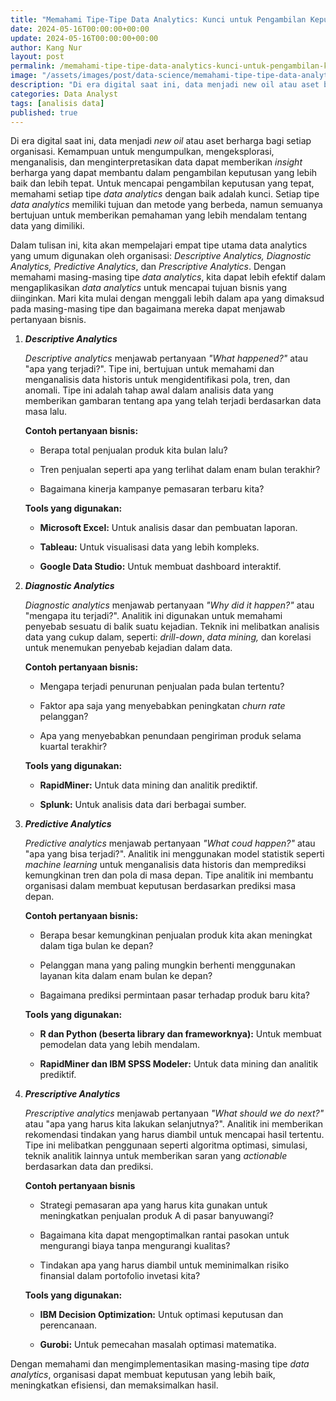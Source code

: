 ```yaml
---
title: "Memahami Tipe-Tipe Data Analytics: Kunci untuk Pengambilan Keputusan yang Lebih Baik"
date: 2024-05-16T00:00:00+00:00
update: 2024-05-16T00:00:00+00:00
author: Kang Nur
layout: post
permalink: /memahami-tipe-tipe-data-analytics-kunci-untuk-pengambilan-keputusan-yang-lebih-baik/
image: "/assets/images/post/data-science/memahami-tipe-tipe-data-analytics-kunci-untuk-pengambilan-keputusan-yang-lebih-baik/gambar0.png"
description: "Di era digital saat ini, data menjadi new oil atau aset berharga bagi setiap organisasi."
categories: Data Analyst
tags: [analisis data]
published: true
---
```


<p>Di era digital saat ini, data menjadi <em>new oil</em> atau aset berharga bagi setiap organisasi. Kemampuan untuk mengumpulkan, mengeksplorasi, menganalisis, dan menginterpretasikan data dapat memberikan <em>insight</em> berharga yang dapat membantu dalam pengambilan keputusan yang lebih baik dan lebih tepat. Untuk mencapai pengambilan keputusan yang tepat, memahami setiap tipe <em>data analytics</em> dengan baik adalah kunci. Setiap tipe <em>data analytics</em> memiliki tujuan dan metode yang berbeda, namun semuanya bertujuan untuk memberikan pemahaman yang lebih mendalam tentang data yang dimiliki.</p>
<p>Dalam tulisan ini, kita akan mempelajari empat tipe utama data analytics yang umum digunakan oleh organisasi: <em>Descriptive Analytics, Diagnostic Analytics, Predictive Analytics</em>, dan <em>Prescriptive Analytics</em>. Dengan memahami masing-masing tipe <em>data analytics</em>, kita dapat lebih efektif dalam mengaplikasikan <em>data analytics</em> untuk mencapai tujuan bisnis yang diinginkan. Mari kita mulai dengan menggali lebih dalam apa yang dimaksud pada masing-masing tipe dan bagaimana mereka dapat menjawab pertanyaan bisnis.</p>
<ol>
<li><p><strong><em>Descriptive Analytics</em></strong></p>
<p><em>Descriptive analytics</em> menjawab pertanyaan <em>"What happened?"</em> atau "apa yang terjadi?". Tipe ini, bertujuan untuk memahami dan menganalisis data historis untuk mengidentifikasi pola, tren, dan anomali. Tipe ini adalah tahap awal dalam analisis data yang memberikan gambaran tentang apa yang telah terjadi berdasarkan data masa lalu.</p>
<p><strong>Contoh pertanyaan bisnis:</strong></p>
<ul>
<li><p>Berapa total penjualan produk kita bulan lalu?</p>
</li>
<li><p>Tren penjualan seperti apa yang terlihat dalam enam bulan terakhir?</p>
</li>
<li><p>Bagaimana kinerja kampanye pemasaran terbaru kita?</p>
</li>
</ul>
</li>
<p>  <strong>Tools yang digunakan:</strong></p>
<ul>
<li><p><strong>Microsoft Excel:</strong> Untuk analisis dasar dan pembuatan laporan.</p>
</li>
<li><p><strong>Tableau:</strong> Untuk visualisasi data yang lebih kompleks.</p>
</li>
<li><p><strong>Google Data Studio:</strong> Untuk membuat dashboard interaktif.</p>
</li>
</ul>
</ol>

<ol start="2">
<li><p><strong><em>Diagnostic Analytics</em></strong></p>
<p><em>Diagnostic analytics</em> menjawab pertanyaan <em>"Why did it happen?"</em> atau "mengapa itu terjadi?". Analitik ini digunakan untuk memahami penyebab sesuatu di balik suatu kejadian. Teknik ini melibatkan analisis data yang cukup dalam, seperti: <em>drill-down</em>, <em>data mining,</em> dan korelasi untuk menemukan penyebab kejadian dalam data.</p>
<p><strong>Contoh pertanyaan bisnis:</strong></p>
<ul>
<li><p>Mengapa terjadi penurunan penjualan pada bulan tertentu?</p>
</li>
<li><p>Faktor apa saja yang menyebabkan peningkatan <em>churn rate</em> pelanggan?</p>
</li>
<li><p>Apa yang menyebabkan penundaan pengiriman produk selama kuartal terakhir?</p>
</li>
</ul>
</li>
<p>  <strong>Tools yang digunakan:</strong></p>
<ul>
<li><p><strong>RapidMiner:</strong> Untuk data mining dan analitik prediktif.</p>
</li>
<li><p><strong>Splunk:</strong> Untuk analisis data dari berbagai sumber.</p>
</li>
</ul>
</ol>

<ol start="3">
<li><p><strong><em>Predictive Analytics</em></strong></p>
<p><em>Predictive analytics</em> menjawab pertanyaan <em>"What coud happen?"</em> atau "apa yang bisa terjadi?". Analitik ini menggunakan model statistik seperti <em>machine learning</em> untuk menganalisis data historis dan memprediksi kemungkinan tren dan pola di masa depan. Tipe analitik ini membantu organisasi dalam membuat keputusan berdasarkan prediksi masa depan.</p>
<p><strong>Contoh pertanyaan bisnis:</strong></p>
<ul>
<li><p>Berapa besar kemungkinan penjualan produk kita akan meningkat dalam tiga bulan ke depan?</p>
</li>
<li><p>Pelanggan mana yang paling mungkin berhenti menggunakan layanan kita dalam enam bulan ke depan?</p>
</li>
<li><p>Bagaimana prediksi permintaan pasar terhadap produk baru kita?</p>
</li>
</ul>
</li>
<p>  <strong>Tools yang digunakan:</strong></p>
<ul>
<li><p><strong>R dan Python (beserta library dan frameworknya):</strong> Untuk membuat pemodelan data yang lebih mendalam.</p>
</li>
<li><p><strong>RapidMiner dan IBM SPSS Modeler:</strong> Untuk data mining dan analitik prediktif.</p>
</li>
</ul>
</ol>

<ol start="4">
<li><p><strong><em>Prescriptive Analytics</em></strong></p>
<p><em>Prescriptive analytics</em> menjawab pertanyaan <em>"What should we do next?"</em> atau "apa yang harus kita lakukan selanjutnya?". Analitik ini memberikan rekomendasi tindakan yang harus diambil untuk mencapai hasil tertentu. Tipe ini melibatkan penggunaan seperti algoritma optimasi, simulasi, teknik analitik lainnya untuk memberikan saran yang <em>actionable</em> berdasarkan data dan prediksi.</p>
<p><strong>Contoh pertanyaan bisnis</strong></p>
<ul>
<li><p>Strategi pemasaran apa yang harus kita gunakan untuk meningkatkan penjualan produk A di pasar banyuwangi?</p>
</li>
<li><p>Bagaimana kita dapat mengoptimalkan rantai pasokan untuk mengurangi biaya tanpa mengurangi kualitas?</p>
</li>
<li><p>Tindakan apa yang harus diambil untuk meminimalkan risiko finansial dalam portofolio invetasi kita?</p>
</li>
</ul>
</li>
<p>  <strong>Tools yang digunakan:</strong></p>
<ul>
<li><p><strong>IBM Decision Optimization:</strong> Untuk optimasi keputusan dan perencanaan.</p>
</li>
<li><p><strong>Gurobi:</strong> Untuk pemecahan masalah optimasi matematika.</p>
</li>
</ul>
</ol>

<p>Dengan memahami dan mengimplementasikan masing-masing tipe <em>data analytics</em>, organisasi dapat membuat keputusan yang lebih baik, meningkatkan efisiensi, dan memaksimalkan hasil.</p>
